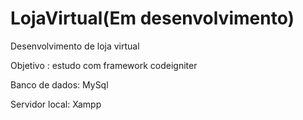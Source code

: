 # LojaVirtual(Em desenvolvimento)
Desenvolvimento de loja virtual

Objetivo : estudo com framework codeigniter

Banco de dados: MySql

Servidor local: Xampp
